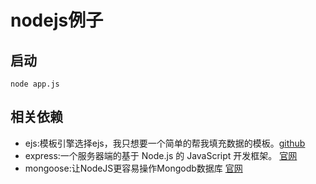 # nodejs例子



## 启动

```
node app.js
```



## 相关依赖

- ejs:模板引擎选择ejs，我只想要一个简单的帮我填充数据的模板。[github](https://github.com/tj/ejs)
- express:一个服务器端的基于 Node.js 的 JavaScript 开发框架。 [官网](http://expressjs.com/)
- mongoose:让NodeJS更容易操作Mongodb数据库 [官网](http://mongoosejs.com/)